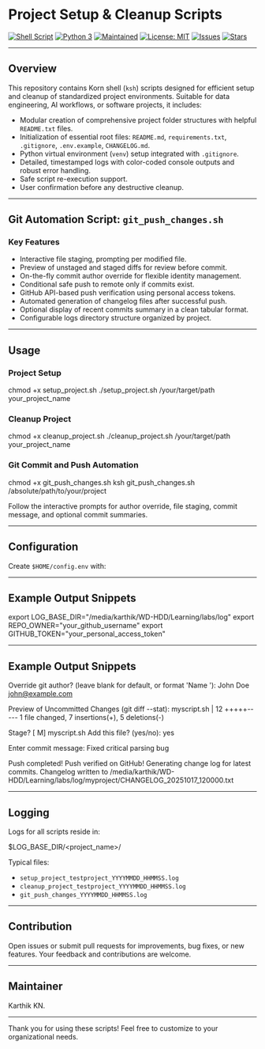 # Project Setup & Cleanup Scripts

[![Shell Script](https://img.shields.io/badge/shell-ksh-blue.svg)](https://www.kornshell.com/)
[![Python 3](https://img.shields.io/badge/python-3.6%2B-blue.svg)](https://www.python.org/)
[![Maintained](https://img.shields.io/badge/maintained-yes-brightgreen.svg)](https://github.com/karthikingithub/project_setup_repo)
[![License: MIT](https://img.shields.io/badge/License-MIT-yellow.svg)](https://opensource.org/licenses/MIT)
[![Issues](https://img.shields.io/github/issues/karthikingithub/project_setup_repo.svg)](https://github.com/karthikingithub/project_setup_repo/issues)
[![Stars](https://img.shields.io/github/stars/karthikingithub/project_setup_repo.svg?style=social)](https://github.com/karthikingithub/project_setup_repo/stargazers)

---

## Overview

This repository contains Korn shell (`ksh`) scripts designed for efficient setup and cleanup of standardized project environments.
Suitable for data engineering, AI workflows, or software projects, it includes:

- Modular creation of comprehensive project folder structures with helpful `README.txt` files.
- Initialization of essential root files: `README.md`, `requirements.txt`, `.gitignore`, `.env.example`, `CHANGELOG.md`.
- Python virtual environment (`venv`) setup integrated with `.gitignore`.
- Detailed, timestamped logs with color-coded console outputs and robust error handling.
- Safe script re-execution support.
- User confirmation before any destructive cleanup.

---

## Git Automation Script: `git_push_changes.sh`

### Key Features

- Interactive file staging, prompting per modified file.
- Preview of unstaged and staged diffs for review before commit.
- On-the-fly commit author override for flexible identity management.
- Conditional safe push to remote only if commits exist.
- GitHub API-based push verification using personal access tokens.
- Automated generation of changelog files after successful push.
- Optional display of recent commits summary in a clean tabular format.
- Configurable logs directory structure organized by project.

---

## Usage

### Project Setup

chmod +x setup_project.sh
./setup_project.sh /your/target/path your_project_name


### Cleanup Project

chmod +x cleanup_project.sh
./cleanup_project.sh /your/target/path your_project_name


### Git Commit and Push Automation

chmod +x git_push_changes.sh
ksh git_push_changes.sh /absolute/path/to/your/project


Follow the interactive prompts for author override, file staging, commit message, and optional commit summaries.

---

## Configuration

Create `$HOME/config.env` with:

---

## Example Output Snippets


export LOG_BASE_DIR="/media/karthik/WD-HDD/Learning/labs/log"
export REPO_OWNER="your_github_username"
export GITHUB_TOKEN="your_personal_access_token"



---

## Example Output Snippets


Override git author? (leave blank for default, or format 'Name <email>'):
John Doe john@example.com

Preview of Uncommitted Changes (git diff --stat):
myscript.sh | 12 +++++-----
1 file changed, 7 insertions(+), 5 deletions(-)

Stage? [ M] myscript.sh
Add this file? (yes/no): yes

Enter commit message:
Fixed critical parsing bug

Push completed!
Push verified on GitHub!
Generating change log for latest commits.
Changelog written to /media/karthik/WD-HDD/Learning/labs/log/myproject/CHANGELOG_20251017_120000.txt


---

## Logging

Logs for all scripts reside in:


$LOG_BASE_DIR/<project_name>/


Typical files:

- `setup_project_testproject_YYYYMMDD_HHMMSS.log`
- `cleanup_project_testproject_YYYYMMDD_HHMMSS.log`
- `git_push_changes_YYYYMMDD_HHMMSS.log`

---

## Contribution

Open issues or submit pull requests for improvements, bug fixes, or new features. Your feedback and contributions are welcome.

---

## Maintainer

Karthik KN.

---

Thank you for using these scripts! Feel free to customize to your organizational needs.


